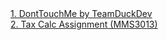 

<!DOCTYPE html>
<html>
  <head>
    <title>Tax Calculation</title>
  </head>

  <body>
  <a href="#">1. DontTouchMe by TeamDuckDev</a>
  <br>
  <a href="assignments/taxcalc.html">2. Tax Calc Assignment (MMS3013)</a>
  </body>
</html>
<!-- coded by azim farhan.-->

